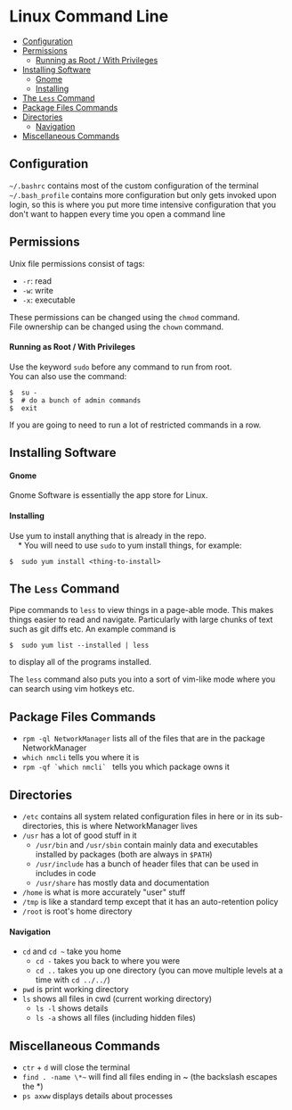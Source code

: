 # Linux Command Line
* [Configuration](commandline.md#configuration)
* [Permissions](commandline.md#permissions)
    * [Running as Root / With Privileges](commandline.md#running-as-root-with-privileges)
* [Installing Software](commandline.md#installing-software)
    * [Gnome](commandline.md#gnome)
    * [Installing](commandline.md#installing)
* [The `Less` Command](commandline.md#the-less-command)
* [Package Files Commands](commandline.md#package-files-commands)
* [Directories](commandline.md#directories)
    * [Navigation](commandline.md#navigation)
* [Miscellaneous Commands](commandline.md#miscellaneous-commands)

## Configuration
`~/.bashrc` contains most of the custom configuration of the terminal  
`~/.bash_profile` contains more configuration but only gets invoked upon login, so this is where you put more time intensive configuration that you don't want to happen every time you open a command line  

## Permissions

Unix file permissions consist of tags:
* `-r`: read
* `-w`: write
* `-x`: executable

These permissions can be changed using the `chmod` command.  
File ownership can be changed using the `chown` command.  

#### Running as Root / With Privileges
Use the keyword `sudo` before any command to run from root.  
You can also use the command:
  ```
  $  su -
  $  # do a bunch of admin commands
  $  exit
  ```
If you are going to need to run a lot of restricted commands in a row.

## Installing Software

#### Gnome
Gnome Software is essentially the app store for Linux.

#### Installing
Use yum to install anything that is already in the repo.  
&nbsp;&nbsp;&nbsp;&nbsp;\* You will need to use `sudo` to yum install things, for example:
  ```
  $  sudo yum install <thing-to-install>
  ```

## The `Less` Command
Pipe commands to `less` to view things in a page-able mode. This makes things easier to read and navigate. Particularly with large chunks of text such as git diffs etc.
An example command is
  ```
  $  sudo yum list --installed | less
  ```
to display all of the programs installed.

The `less` command also puts you into a sort of vim-like mode where you can search using vim hotkeys etc.

## Package Files Commands
* `rpm -ql NetworkManager` lists all of the files that are in the package NetworkManager  
* `which nmcli` tells you where it is  
* ``rpm -qf `which nmcli` `` tells you which package owns it  

## Directories
* `/etc` contains all system related configuration files in here or in its sub-directories, this is where NetworkManager lives  
* `/usr` has a lot of good stuff in it  
  * `/usr/bin` and `/usr/sbin` contain mainly data and executables installed by packages (both are always in `$PATH`)  
  * `/usr/include` has a bunch of header files that can be used in includes in code  
  * `/usr/share` has mostly data and documentation  
* `/home` is what is more accurately "user" stuff  
* `/tmp` is like a standard temp except that it has an auto-retention policy  
* `/root` is root's home directory  

#### Navigation
* `cd` and `cd ~` take you home  
  * `cd -` takes you back to where you were   
  * `cd ..` takes you up one directory (you can move multiple levels at a time with `cd ../../`)  
* `pwd` is print working directory  
* `ls` shows all files in cwd (current working directory)  
  * `ls -l` shows details  
  * `ls -a` shows all files (including hidden files)  

## Miscellaneous Commands
* `ctr` + `d` will close the terminal  
* `find . -name \*~` will find all files ending in ~ (the backslash escapes the \*)  
* `ps axww` displays details about processes
